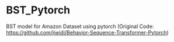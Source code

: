 # BST_Pytorch
BST model for Amazon Dataset using pytorch (Original Code: https://github.com/jiwidi/Behavior-Sequence-Transformer-Pytorch)
